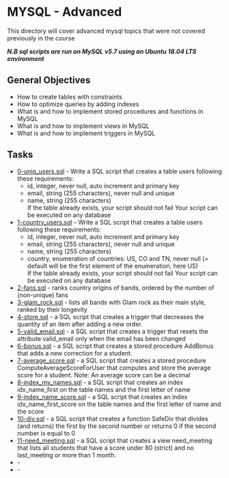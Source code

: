 # MYSQL - Advanced

This directory will cover advanced mysql topics that were not covered previously in the course

***N.B sql scripts are run on MySQL v5.7 using an Ubuntu 18.04 LTS environment***

## General Objectives

* How to create tables with constraints
* How to optimize queries by adding indexes
* What is and how to implement stored procedures and functions in MySQL
* What is and how to implement views in MySQL
* What is and how to implement triggers in MySQL

## Tasks

* [0-uniq_users.sql](0-uniq_users.sql) - Write a SQL script that creates a table users following these requirements:
  * id, integer, never null, auto increment and primary key
  * email, string (255 characters), never null and unique
  * name, string (255 characters)<br>
  If the table already exists, your script should not fail
  Your script can be executed on any database
* [1-country_users.sql](1-country_users.sql) - Write a SQL script that creates a table users following these requirements:
  * id, integer, never null, auto increment and primary key
  * email, string (255 characters), never null and unique
  * name, string (255 characters)
  * country, enumeration of countries: US, CO and TN, never null (= default will be the first element of the enumeration, here US)<br>
  If the table already exists, your script should not fail
  Your script can be executed on any database
* [2-fans.sql](2-fans.sql) - ranks country origins of bands, ordered by the number of (non-unique) fans
* [3-glam_rock.sql](3-glam_rock.sql) - lists all bands with Glam rock as their main style, ranked by their longevity
* [4-store.sql](4-store.sql) - a SQL script that creates a trigger that decreases the quantity of an item after adding a new order.
* [5-valid_email.sql](5-valid_email.sql) - a SQL script that creates a trigger that resets the attribute valid_email only when the email has been changed
* [6-bonus.sql](6-bonus.sql) - a SQL script that creates a stored procedure AddBonus that adds a new correction for a student.
* [7-average_score.sql](7-average_score.sql) - a SQL script that creates a stored procedure ComputeAverageScoreForUser that computes and store the average score for a student. Note: An average score can be a decimal
* [8-index_my_names.sql](8-index_my_names.sql) - a SQL script that creates an index idx_name_first on the table names and the first letter of name
* [9-index_name_score.sql](9-index_name_score.sql) - a SQL script that creates an index idx_name_first_score on the table names and the first letter of name and the score
* [10-div.sql](10-div.sql) - a SQL script that creates a function SafeDiv that divides (and returns) the first by the second number or returns 0 if the second number is equal to 0
* [11-need_meeting.sql](11-need_meeting.sql) - a SQL script that creates a view need_meeting that lists all students that have a score under 80 (strict) and no last_meeting or more than 1 month.
* []() - 
* []() - 
